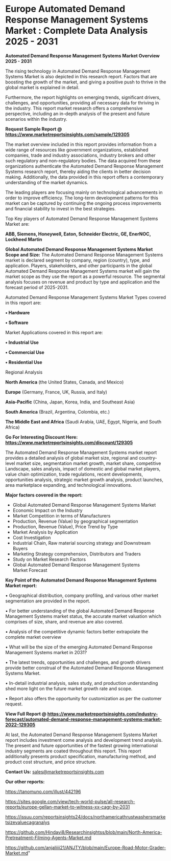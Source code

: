 # Europe Automated Demand Response Management Systems Market : Complete Data Analysis 2025 - 2031

<Strong> Automated Demand Response Management Systems Market Overview 2025 - 2031</strong>

The rising technology in Automated Demand Response Management Systems Market is also depicted in this research report. Factors that are boosting the growth of the market, and giving a positive push to thrive in the global market is explained in detail.

Furthermore, the report highlights on emerging trends, significant drivers, challenges, and opportunities, providing all necessary data for thriving in the industry. This report market research offers a comprehensive perspective, including an in-depth analysis of the present and future scenarios within the industry.

<strong>Request Sample Report @ <a href=https://www.marketreportsinsights.com/sample/129305>https://www.marketreportsinsights.com/sample/129305</a></strong>

The market overview included in this report provides information from a wide range of resources like government organizations, established companies, trade and industry associations, industry brokers and other such regulatory and non-regulatory bodies. The data acquired from these organizations authenticate the Automated Demand Response Management Systems research report, thereby aiding the clients in better decision making. Additionally, the data provided in this report offers a contemporary understanding of the market dynamics.

The leading players are focusing mainly on technological advancements in order to improve efficiency. The long-term development patterns for this market can be captured by continuing the ongoing process improvements and financial stability to invest in the best strategies.

Top Key players of Automated Demand Response Management Systems Market are:

<strong>ABB, Siemens, Honeywell, Eaton, Schneider Electric, GE, EnerNOC, Lockheed Martin</strong>

<strong><b>Global Automated Demand Response Management Systems Market Scope and Size:</b></strong>
The Automated Demand Response Management Systems market is declared segment by company, region (country), type, and application. Players, stakeholders, and other participants in the global Automated Demand Response Management Systems market will gain the market scope as they use the report as a powerful resource. The segmental analysis focuses on revenue and product by type and application and the forecast period of 2025-2031.

Automated Demand Response Management Systems Market Types covered in this report are:

<strong>• Hardware

• Software</strong>

Market Applications covered in this report are:

<strong>• Industrial Use

• Commercial Use

• Residential Use</strong> 

Regional Analysis

<strong>North America</strong> (the United States, Canada, and Mexico)

<strong>Europe</strong> (Germany, France, UK, Russia, and Italy)

<strong>Asia-Pacific</strong> (China, Japan, Korea, India, and Southeast Asia)

<strong>South America</strong> (Brazil, Argentina, Colombia, etc.)

<strong>The Middle East and Africa</strong> (Saudi Arabia, UAE, Egypt, Nigeria, and South Africa)

<strong>Go For Interesting Discount Here: <a href=https://www.marketreportsinsights.com/discount/129305>https://www.marketreportsinsights.com/discount/129305</a></strong>

The Automated Demand Response Management Systems market report provides a detailed analysis of global market size, regional and country-level market size, segmentation market growth, market share, competitive Landscape, sales analysis, impact of domestic and global market players, value chain optimization, trade regulations, recent developments, opportunities analysis, strategic market growth analysis, product launches, area marketplace expanding, and technological innovations.

<strong><b>Major factors covered in the report:</b></strong>
<ul>
  <li>Global Automated Demand Response Management Systems Market </li>
  <li>Economic Impact on the Industry</li>
  <li>Market Competition in terms of Manufacturers</li>
  <li>Production, Revenue (Value) by geographical segmentation</li>
  <li>Production, Revenue (Value), Price Trend by Type</li>
  <li>Market Analysis by Application</li>
  <li>Cost Investigation</li>
  <li>Industrial Chain, Raw material sourcing strategy and Downstream Buyers</li>
  <li>Marketing Strategy comprehension, Distributors and Traders</li>
  <li>Study on Market Research Factors</li>
  <li>Global Automated Demand Response Management Systems Market Forecast</li>
</ul>

<strong><b>Key Point of the Automated Demand Response Management Systems Market report:</b></strong>

• Geographical distribution, company profiling, and various other market segmentation are provided in the report.

• For better understanding of the global Automated Demand Response Management Systems market status, the accurate market valuation which comprises of size, share, and revenue are also covered.

• Analysis of the competitive dynamic factors better extrapolate the complete market overview

• What will be the size of the emerging Automated Demand Response Management Systems market in 2031?

• The latest trends, opportunities and challenges, and growth drivers provide better construal of the Automated Demand Response Management Systems Market.

• In-detail industrial analysis, sales study, and production understanding shed more light on the future market growth rate and scope.

• Report also offers the opportunity for customization as per the customer request.

<strong><b>View Full Report @ <a href=https://www.marketreportsinsights.com/industry-forecast/automated-demand-response-management-systems-market-2022-129305>https://www.marketreportsinsights.com/industry-forecast/automated-demand-response-management-systems-market-2022-129305</a></b></strong>


At last, the Automated Demand Response Management Systems Market report includes investment come analysis and development trend analysis. The present and future opportunities of the fastest growing international industry segments are coated throughout this report. This report additionally presents product specification, manufacturing method, and product cost structure, and price structure.

<strong>Contact Us:</strong>
sales@marketreportsinsights.com

<strong>Our other reports:</strong>

<a href=https://tanomuno.com/illust/442196>https://tanomuno.com/illust/442196</a>

<a href=https://sites.google.com/view/tech-world-pulse/all-research-reports/europe-gellan-market-to-witness-xx-cagr-by-2031>https://sites.google.com/view/tech-world-pulse/all-research-reports/europe-gellan-market-to-witness-xx-cagr-by-2031</a>

<a href=https://issuu.com/reportsinsights24/docs/northamericathrustwashersmarketsizevaluecagranalys>https://issuu.com/reportsinsights24/docs/northamericathrustwashersmarketsizevaluecagranalys</a>

<a href=https://github.com/Hindavi8/Researchinsightss/blob/main/North-America-Pretreatment-Filming-Agents-Market.md>https://github.com/Hindavi8/Researchinsightss/blob/main/North-America-Pretreatment-Filming-Agents-Market.md</a>

<a href=https://github.com/anjaliiii21/ANJTY/blob/main/Europe-Road-Motor-Grader-Market.md>https://github.com/anjaliiii21/ANJTY/blob/main/Europe-Road-Motor-Grader-Market.md</a>"
